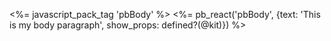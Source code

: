 
<%= javascript_pack_tag 'pbBody' %>
<%= pb_react('pbBody', {text: 'This is my body paragraph', show_props: defined?(@kit)}) %>
